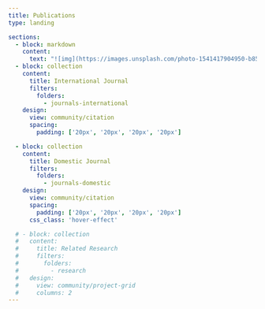 ```yaml
---
title: Publications
type: landing

sections:
  - block: markdown
    content:
      text: "![img](https://images.unsplash.com/photo-1541417904950-b855846fe074?q=80&w=2882&auto=format&fit=crop&ixlib=rb-4.0.3&ixid=M3wxMjA3fDB8MHxwaG90by1wYWdlfHx8fGVufDB8fHx8fA%3D%3D)"
  - block: collection
    content:
      title: International Journal
      filters:
        folders:
          - journals-international
    design:
      view: community/citation
      spacing:
        padding: ['20px', '20px', '20px', '20px']

  - block: collection
    content:
      title: Domestic Journal
      filters:
        folders:
          - journals-domestic
    design:
      view: community/citation
      spacing:
        padding: ['20px', '20px', '20px', '20px'] 
      css_class: 'hover-effect'

  # - block: collection
  #   content:
  #     title: Related Research
  #     filters:
  #       folders:
  #         - research
  #   design:
  #     view: community/project-grid
  #     columns: 2
---
```

